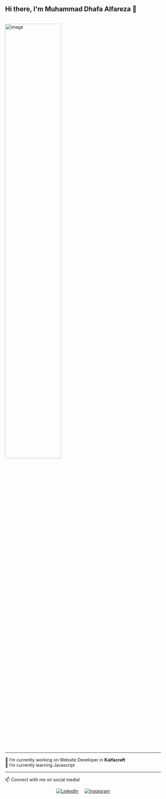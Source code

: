 ## Hi there, I'm Muhammad Dhafa Alfareza 👋
<br>
<a>
  <img src="https://github-readme-stats.vercel.app/api/top-langs/?username=Shdhz&layout=compact&hide=html,css,jupyter%20Notebook&langs_count=6" alt="image" width = "60%" />
</a>
<hr>
🔭 I’m currently working on Website Developer in <b>Kaifacraft</b> <br>
🌱 I’m currently learning Javascript
<hr>

📫 Connect with me on social media!

<div style="display: flex; justify-content: center; gap: 20px;">
  <a href="https://linkedin.com/in/username](https://www.linkedin.com/in/muhammad-dhafa-alfareza-2577ba275/" target="_blank">
    <img src="https://img.shields.io/badge/LinkedIn-0077B5?style=for-the-badge&logo=linkedin&logoColor=white" alt="LinkedIn"/>
  </a>
  <a href="https://instagram.com/username" target="_blank">
    <img src="https://img.shields.io/badge/Instagram-E4405F?style=for-the-badge&logo=instagram&logoColor=white" alt="Instagram"/>
  </a>
</div>
